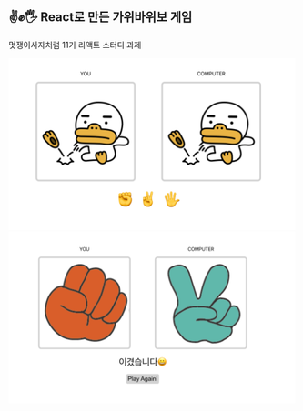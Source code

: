 ## ✌️✊🖐️ React로 만든 가위바위보 게임

멋쟁이사자처럼 11기 리액트 스터디 과제

<img src="./src/img/screenshot1.png">

<img src="./src/img/screenshot2.png">
